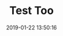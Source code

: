 ---
layout: post
date: 2019-01-22 13:50:16
tags: [test, alpha]
title: "Test Too"
summary: Just a test "too".
---